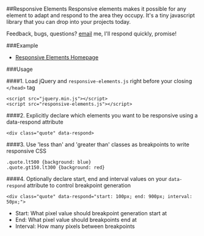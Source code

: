 ##Responsive Elements
Responsive elements makes it possible for any element to adapt and respond to the area they occupy. It's a tiny javascript library that you can drop into your projects today.

Feedback, bugs, questions? [email](mailto:contact@kumailht.com) me, I'll respond quickly, promise!

###Example
- [Responsive Elements Homepage](http://kumailht.com/responsive-elements/)

###Usage

####1. Load jQuery and `responsive-elements.js` right before your closing `</head>` tag

```
<script src="jquery.min.js"></script>
<script src="responsive-elements.js"></script>
```

####2. Explicitly declare which elements you want to be responsive using a data-respond attribute

```
<div class="quote" data-respond>
```

####3. Use 'less than' and 'greater than' classes as breakpoints to write responsive CSS
```
.quote.lt500 {background: blue}
.quote.gt150.lt300 {background: red}
```

####4. Optionally declare start, end and interval values on your `data-respond` attribute to control breakpoint generation
```
<div class="quote" data-respond="start: 100px; end: 900px; interval: 50px;">
```
- Start: What pixel value should breakpoint generation start at
- End: What pixel value should breakpoints end at
- Interval: How many pixels between breakpoints
